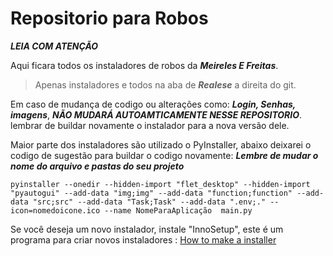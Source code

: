 # Repositorio para Robos

***LEIA COM ATENÇÃO***

Aqui ficara todos os instaladores de robos da ***Meireles E Freitas***.

>Apenas instaladores e todos na aba de ***Realese*** a direita do git.

Em caso de mudança de codigo ou alterações como: ***Login, Senhas, imagens***, ***NÃO MUDARÁ AUTOAMTICAMENTE NESSE REPOSITORIO***.
lembrar de buildar novamente o instalador para a nova versão dele.

Maior parte dos instaladores são utilizado o PyInstaller, abaixo deixarei o codigo de sugestão para buildar o codigo novamente:
***Lembre de mudar o nome do arquivo e pastas do seu projeto***

`pyinstaller --onedir --hidden-import "flet_desktop" --hidden-import "pyautogui" --add-data "img;img" --add-data "function;function" --add-data "src;src" --add-data "Task;Task" --add-data ".env;." --icon=nomedoicone.ico --name NomeParaAplicação  main.py` 

Se você deseja um novo instalador, instale "InnoSetup", este é um programa para criar novos instaladores :
[How to make a installer](https://www.youtube.com/watch?v=5U-nBAfbSek)
